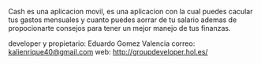 Cash es una aplicacion movil,
es una aplicacion con la cual puedes cacular tus gastos mensuales y cuanto puedes
aorrar de tu salario ademas de propocionarte consejos para tener un mejor manejo 
de tus finanzas.

developer y propietario: Eduardo Gomez Valencia
correo: kalienrique40@gmail.com
web: http://groupdeveloper.hol.es/


